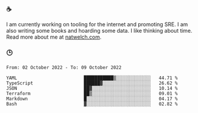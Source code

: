 ### ☕

I am currently working on tooling for the internet and promoting SRE. I am also writing some books and hoarding some data. I like thinking about time. Read more about me at [natwelch.com](https://natwelch.com).

### 🕒

<!--START_SECTION:waka-->

```text
From: 02 October 2022 - To: 09 October 2022

YAML                         ███████████▒░░░░░░░░░░░░░   44.71 %
TypeScript                   ██████▓░░░░░░░░░░░░░░░░░░   26.62 %
JSON                         ██▓░░░░░░░░░░░░░░░░░░░░░░   10.14 %
Terraform                    ██▒░░░░░░░░░░░░░░░░░░░░░░   09.01 %
Markdown                     █░░░░░░░░░░░░░░░░░░░░░░░░   04.17 %
Bash                         ▓░░░░░░░░░░░░░░░░░░░░░░░░   02.82 %
```

<!--END_SECTION:waka-->
